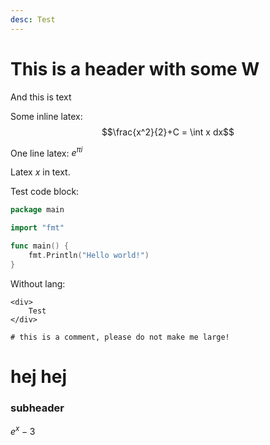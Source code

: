 ```yaml
---
desc: Test
---
```



# This is a header with some W
And this is text

Some inline latex:
$$\frac{x^2}{2}+C = \int x dx$$

One line latex: $e^{\pi i}$

Latex $x$ in text.

Test code block:
```go
package main

import "fmt"

func main() {
	fmt.Println("Hello world!")
}
```

Without lang:
```
<div>
    Test
</div>

# this is a comment, please do not make me large!
```
# hej hej

### subheader

$e^x - 3$